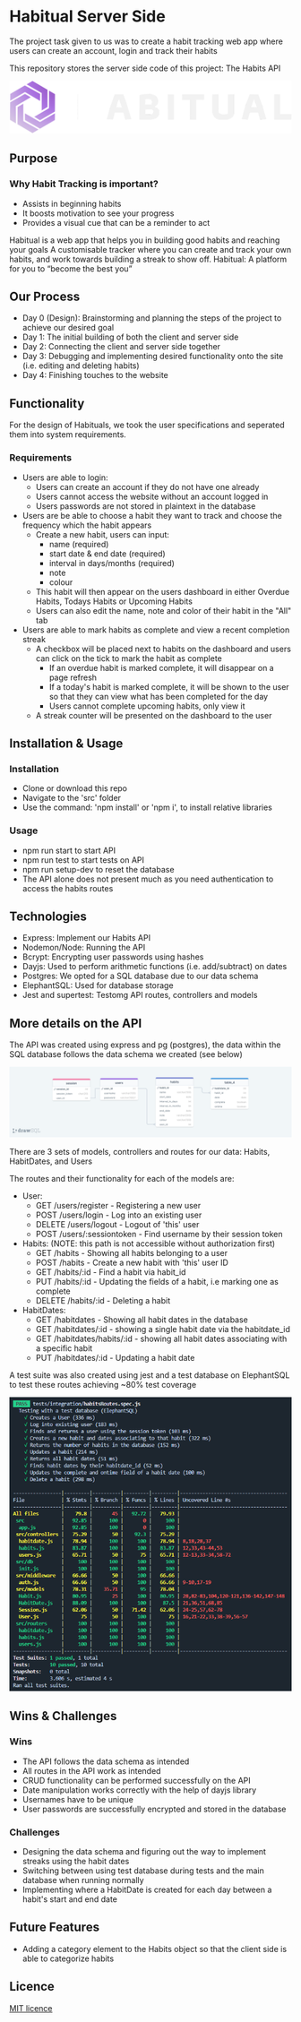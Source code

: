 # Habitual Server Side
The project task given to us was to create a habit tracking web app where users can create an account, login and track their habits

This repository stores the server side code of this project: The Habits API

![habitual Logo](./img/logo.png)

## Purpose
### Why Habit Tracking is important?
- Assists in beginning habits
- It boosts motivation to see your progress
- Provides a visual cue that can be a reminder to act

Habitual is a web app that helps you in building good habits and reaching your goals
A customisable tracker where you can create and track your own habits, and work towards building a streak to show off. 
Habitual: A platform for you to “become the best you”

## Our Process
- Day 0 (Design): Brainstorming and planning the steps of the project to achieve our desired goal
- Day 1: The initial building of both the client and server side
- Day 2: Connecting the client and server side together
- Day 3: Debugging and implementing desired functionality onto the site (i.e. editing and deleting habits)
- Day 4: Finishing touches to the website

## Functionality
For the design of Habituals, we took the user specifications and seperated them into system requirements.

### Requirements
- Users are able to login:
    - Users can create an account if they do not have one already
    - Users cannot access the website without an account logged in
    - Users passwords are not stored in plaintext in the database
- Users are be able to choose a habit they want to track and choose the frequency which the habit appears
    - Create a new habit, users can input:
        - name (required)
        - start date & end date (required)
        - interval in days/months (required)
        - note
        - colour
    - This habit will then appear on the users dashboard in either Overdue Habits, Todays Habits or Upcoming Habits
    - Users can also edit the name, note and color of their habit in the "All" tab
- Users are able to mark habits as complete and view a recent completion streak
    - A checkbox will be placed next to habits on the dashboard and users can click on the tick to mark the habit as complete
        - If an overdue habit is marked complete, it will disappear on a page refresh
        - If a today's habit is marked complete, it will be shown to the user so that they can view what has been completed for the day
        - Users cannot complete upcoming habits, only view it
    - A streak counter will be presented on the dashboard to the user


## Installation & Usage

### Installation
- Clone or download this repo
- Navigate to the 'src' folder
- Use the command: 'npm install' or 'npm i', to install relative libraries

### Usage
- npm run start to start API
- npm run test to start tests on API
- npm run setup-dev to reset the database
- The API alone does not present much as you need authentication to access the habits routes

## Technologies
- Express: Implement our Habits API
- Nodemon/Node: Running the API
- Bcrypt: Encrypting user passwords using hashes
- Dayjs: Used to perform arithmetic functions (i.e. add/subtract) on dates
- Postgres: We opted for a SQL database due to our data schema
- ElephantSQL: Used for database storage
- Jest and supertest: Testomg API routes, controllers and models

## More details on the API

The API was created using express and pg (postgres), the data within the SQL database follows the data schema we created (see below)

![data Schema](./img/dataschema.png)

There are 3 sets of models, controllers and routes for our data: Habits, HabitDates, and Users

The routes and their functionality for each of the models are:
- User:
    - GET /users/register - Registering a new user
    - POST /users/login - Log into an existing user
    - DELETE /users/logout - Logout of 'this' user
    - POST /users/:sessiontoken - Find username by their session token
- Habits: (NOTE: this path is not accessible without authorization first)
    - GET /habits - Showing all habits belonging to a user
    - POST /habits - Create a new habit with 'this' user ID
    - GET /habits/:id - Find a habit via habit_id
    - PUT /habits/:id - Updating the fields of a habit, i.e marking one as complete
    - DELETE /habits/:id - Deleting a habit
- HabitDates:
    - GET /habitdates - Showing all habit dates in the database
    - GET /habitdates/:id - showing a single habit date via the habitdate_id
    - GET /habitdates/habits/:id - showing all habit dates associating with a specific habit
    - PUT /habitdates/:id - Updating a habit date

A test suite was also created using jest and a test database on ElephantSQL to test these routes achieving ~80% test coverage

![Test coverage](./img/testcoverage.png)

## Wins & Challenges
### Wins
- The API follows the data schema as intended
- All routes in the API work as intended
- CRUD functionality can be performed successfully on the API
- Date manipulation works correctly with the help of dayjs library
- Usernames have to be unique
- User passwords are successfully encrypted and stored in the database
### Challenges
- Designing the data schema and figuring out the way to implement streaks using the habit dates
- Switching between using test database during tests and the main database when running normally
- Implementing where a HabitDate is created for each day between a habit's start and end date
## Future Features
- Adding a category element to the Habits object so that the client side is able to categorize habits

## Licence

[MIT licence](https://opensource.org/licenses/mit-license.php)
